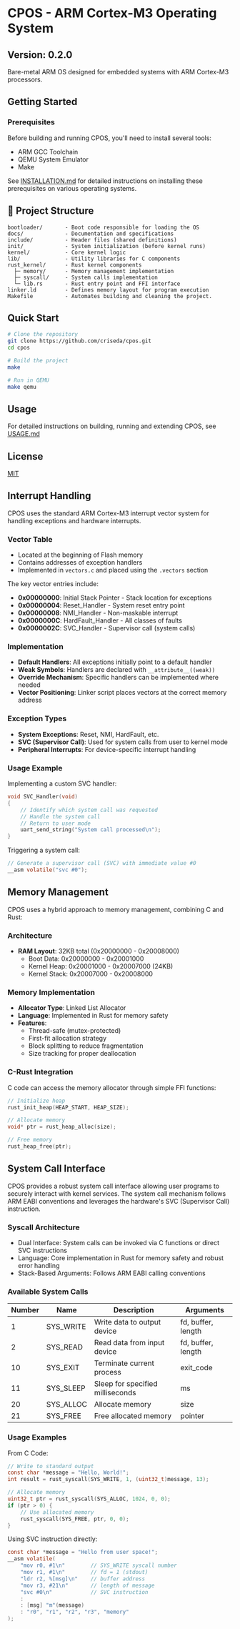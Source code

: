 # CPOS - ARM Cortex-M3 Operating System

## Version: 0.2.0

Bare-metal ARM OS designed for embedded systems with ARM Cortex-M3 processors.


## Getting Started

### Prerequisites

Before building and running CPOS, you'll need to install several tools:

- ARM GCC Toolchain
- QEMU System Emulator
- Make

See [INSTALLATION.md](docs/INSTALLATION.md) for detailed instructions on installing these prerequisites on various operating systems.

## 📂 Project Structure

```plaintext
bootloader/       - Boot code responsible for loading the OS
docs/             - Documentation and specifications
include/          - Header files (shared definitions)
init/             - System initialization (before kernel runs)
kernel/           - Core kernel logic
lib/              - Utility libraries for C components
rust_kernel/      - Rust kernel components
  ├─ memory/      - Memory management implementation
  ├─ syscall/     - System calls implementation
  └─ lib.rs       - Rust entry point and FFI interface
linker.ld         - Defines memory layout for program execution
Makefile          - Automates building and cleaning the project.
```

## Quick Start

```bash
# Clone the repository
git clone https://github.com/criseda/cpos.git
cd cpos

# Build the project
make

# Run in QEMU
make qemu
```

## Usage

For detailed instructions on building, running and extending CPOS, see [USAGE.md](docs/USAGE.md)

## License

[MIT](LICENSE)

## Interrupt Handling

CPOS uses the standard ARM Cortex-M3 interrupt vector system for handling exceptions and hardware interrupts.

### Vector Table

- Located at the beginning of Flash memory
- Contains addresses of exception handlers
- Implemented in `vectors.c` and placed using the `.vectors` section

The key vector entries include:

- **0x00000000**: Initial Stack Pointer - Stack location for exceptions
- **0x00000004**: Reset_Handler - System reset entry point
- **0x00000008**: NMI_Handler - Non-maskable interrupt
- **0x0000000C**: HardFault_Handler - All classes of faults
- **0x0000002C**: SVC_Handler - Supervisor call (system calls)

### Implementation

- **Default Handlers**: All exceptions initially point to a default handler
- **Weak Symbols**: Handlers are declared with `__attribute__((weak))`
- **Override Mechanism**: Specific handlers can be implemented where needed
- **Vector Positioning**: Linker script places vectors at the correct memory address

### Exception Types

- **System Exceptions**: Reset, NMI, HardFault, etc.
- **SVC (Supervisor Call)**: Used for system calls from user to kernel mode
- **Peripheral Interrupts**: For device-specific interrupt handling

### Usage Example

Implementing a custom SVC handler:

```c
void SVC_Handler(void)
{
    // Identify which system call was requested
    // Handle the system call
    // Return to user mode
    uart_send_string("System call processed\n");
}
```

Triggering a system call:

```c
// Generate a supervisor call (SVC) with immediate value #0
__asm volatile("svc #0");
```

## Memory Management

CPOS uses a hybrid approach to memory management, combining C and Rust:

### Architecture

- **RAM Layout**: 32KB total (0x20000000 - 0x20008000)
  - Boot Data: 0x20000000 - 0x20001000
  - Kernel Heap: 0x20001000 - 0x20007000 (24KB)
  - Kernel Stack: 0x20007000 - 0x20008000

### Memory Implementation

- **Allocator Type**: Linked List Allocator
- **Language**: Implemented in Rust for memory safety
- **Features**:
  - Thread-safe (mutex-protected)
  - First-fit allocation strategy
  - Block splitting to reduce fragmentation
  - Size tracking for proper deallocation

### C-Rust Integration

C code can access the memory allocator through simple FFI functions:

```c
// Initialize heap
rust_init_heap(HEAP_START, HEAP_SIZE);

// Allocate memory
void* ptr = rust_heap_alloc(size);

// Free memory
rust_heap_free(ptr);
```

## System Call Interface

CPOS provides a robust system call interface allowing user programs to securely interact with kernel services. The system call mechanism follows ARM EABI conventions and leverages the hardware's SVC (Supervisor Call) instruction.

### Syscall Architecture

- Dual Interface: System calls can be invoked via C functions or direct SVC instructions
- Language: Core implementation in Rust for memory safety and robust error handling
- Stack-Based Arguments: Follows ARM EABI calling conventions

### Available System Calls

| Number | Name      | Description                      | Arguments          |
|--------|-----------|----------------------------------|--------------------|
| 1      | SYS_WRITE | Write data to output device      | fd, buffer, length |
| 2      | SYS_READ  | Read data from input device      | fd, buffer, length |
| 10     | SYS_EXIT  | Terminate current process        | exit_code          |
| 11     | SYS_SLEEP | Sleep for specified milliseconds | ms                 |
| 20     | SYS_ALLOC | Allocate memory                  | size               |
| 21     | SYS_FREE  | Free allocated memory            | pointer            |

### Usage Examples

From C Code:

```c
// Write to standard output
const char *message = "Hello, World!";
int result = rust_syscall(SYS_WRITE, 1, (uint32_t)message, 13);

// Allocate memory
uint32_t ptr = rust_syscall(SYS_ALLOC, 1024, 0, 0);
if (ptr > 0) {
    // Use allocated memory
    rust_syscall(SYS_FREE, ptr, 0, 0);
}
```

Using SVC instruction directly:

```c
const char *message = "Hello from user space!";
__asm volatile(
    "mov r0, #1\n"        // SYS_WRITE syscall number
    "mov r1, #1\n"        // fd = 1 (stdout)
    "ldr r2, %[msg]\n"    // buffer address
    "mov r3, #21\n"       // length of message
    "svc #0\n"            // SVC instruction
    :
    : [msg] "m"(message)
    : "r0", "r1", "r2", "r3", "memory"
);
```
